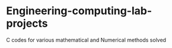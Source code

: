 # Engineering-computing-lab-projects
C codes for various mathematical and Numerical methods solved 
